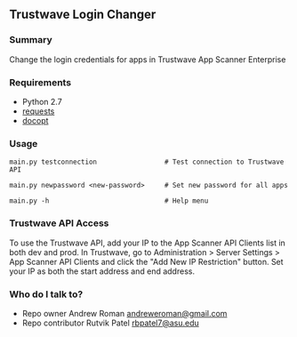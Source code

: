 ## Trustwave Login Changer ##

### Summary ###
Change the login credentials for apps in Trustwave App Scanner Enterprise

### Requirements ###
* Python 2.7
* [requests](http://docs.python-requests.org/en/latest/user/install/#install)
* [docopt](http://docopt.org/)

### Usage ###
````
main.py testconnection                 # Test connection to Trustwave API
````
````
main.py newpassword <new-password>     # Set new password for all apps
````
````
main.py -h                             # Help menu
````

### Trustwave API Access ###
To use the Trustwave API, add your IP to the App Scanner API Clients list in both dev and prod.
In Trustwave, go to Administration > Server Settings > App Scanner API Clients and click the "Add New IP Restriction" button. Set your IP as both the start address and end address.

### Who do I talk to? ###

* Repo owner Andrew Roman <andreweroman@gmail.com>
* Repo contributor Rutvik Patel <rbpatel7@asu.edu>